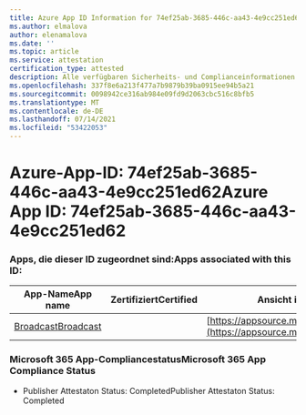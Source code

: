 ```yaml
---
title: Azure App ID Information for 74ef25ab-3685-446c-aa43-4e9cc251ed62
ms.author: elmalova
author: elenamalova
ms.date: ''
ms.topic: article
ms.service: attestation
certification_type: attested
description: Alle verfügbaren Sicherheits- und Complianceinformationen für 74ef25ab-3685-446c-aa43-4e9cc251ed62.
ms.openlocfilehash: 337f8e6a213f477a7b9879b39ba0915ee94b5a21
ms.sourcegitcommit: 0098942ce316ab984e09fd9d2063cbc516c8bfb5
ms.translationtype: MT
ms.contentlocale: de-DE
ms.lasthandoff: 07/14/2021
ms.locfileid: "53422053"
---
```

# <a name="azure-app-id-74ef25ab-3685-446c-aa43-4e9cc251ed62"></a><span data-ttu-id="3c229-103">Azure-App-ID: 74ef25ab-3685-446c-aa43-4e9cc251ed62</span><span class="sxs-lookup"><span data-stu-id="3c229-103">Azure App ID: 74ef25ab-3685-446c-aa43-4e9cc251ed62</span></span>


### <a name="apps-associated-with-this-id"></a><span data-ttu-id="3c229-104">Apps, die dieser ID zugeordnet sind:</span><span class="sxs-lookup"><span data-stu-id="3c229-104">Apps associated with this ID:</span></span>
| <span data-ttu-id="3c229-105">**App-Name**</span><span class="sxs-lookup"><span data-stu-id="3c229-105">**App name**</span></span> | <span data-ttu-id="3c229-106">**Zertifiziert**</span><span class="sxs-lookup"><span data-stu-id="3c229-106">**Certified**</span></span> | <span data-ttu-id="3c229-107">**Ansicht in AppSource**</span><span class="sxs-lookup"><span data-stu-id="3c229-107">**View in AppSource**</span></span> |
|-|-|-|
| [<span data-ttu-id="3c229-108">Broadcast</span><span class="sxs-lookup"><span data-stu-id="3c229-108">Broadcast</span></span>](https://docs.microsoft.com/en-us/microsoft-365-app-certification/forward/WA200002697) |  | [https://appsource.microsoft.com/product/office/WA200002697](https://appsource.microsoft.com/product/office/WA200002697) |

### <a name="microsoft-365-app-compliance-status"></a><span data-ttu-id="3c229-109">Microsoft 365 App-Compliancestatus</span><span class="sxs-lookup"><span data-stu-id="3c229-109">Microsoft 365 App Compliance Status</span></span>
- <span data-ttu-id="3c229-110">Publisher Attestaton Status: Completed</span><span class="sxs-lookup"><span data-stu-id="3c229-110">Publisher Attestaton Status: Completed</span></span>
